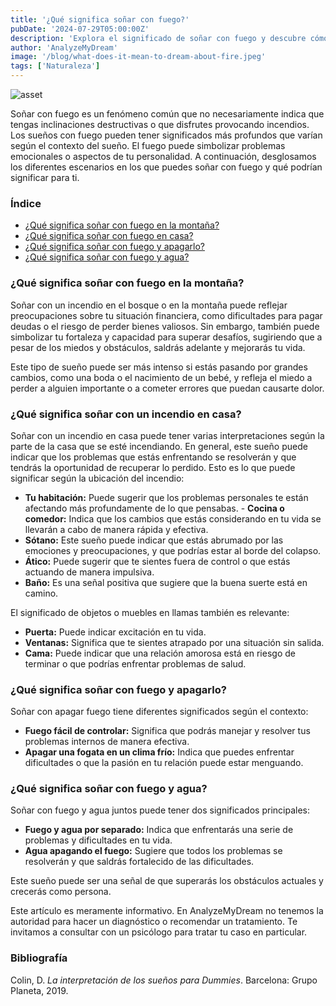 ```yaml
---
title: '¿Qué significa soñar con fuego?'
pubDate: '2024-07-29T05:00:00Z'
description: 'Explora el significado de soñar con fuego y descubre cómo diferentes escenarios pueden reflejar aspectos de tu vida y emociones.'
author: 'AnalyzeMyDream'
image: '/blog/what-does-it-mean-to-dream-about-fire.jpeg'
tags: ['Naturaleza']
---
```


![asset](/blog/what-does-it-mean-to-dream-about-fire.jpeg)

Soñar con fuego es un fenómeno común que no necesariamente indica que tengas inclinaciones destructivas o que disfrutes provocando incendios. Los sueños con fuego pueden tener significados más profundos que varían según el contexto del sueño. El fuego puede simbolizar problemas emocionales o aspectos de tu personalidad. A continuación, desglosamos los diferentes escenarios en los que puedes soñar con fuego y qué podrían significar para ti.

### Índice

- [¿Qué significa soñar con fuego en la montaña?](#que-significa-sonar-con-fuego-en-la-montana)
- [¿Qué significa soñar con fuego en casa?](#que-significa-sonar-con-fuego-en-casa)
- [¿Qué significa soñar con fuego y apagarlo?](#que-significa-sonar-con-fuego-y-apagarlo)
- [¿Qué significa soñar con fuego y agua?](#que-significa-sonar-con-fuego-y-agua)

### ¿Qué significa soñar con fuego en la montaña?

Soñar con un incendio en el bosque o en la montaña puede reflejar preocupaciones sobre tu situación financiera, como dificultades para pagar deudas o el riesgo de perder bienes valiosos. Sin embargo, también puede simbolizar tu fortaleza y capacidad para superar desafíos, sugiriendo que a pesar de los miedos y obstáculos, saldrás adelante y mejorarás tu vida.

Este tipo de sueño puede ser más intenso si estás pasando por grandes cambios, como una boda o el nacimiento de un bebé, y refleja el miedo a perder a alguien importante o a cometer errores que puedan causarte dolor.

### ¿Qué significa soñar con un incendio en casa?

Soñar con un incendio en casa puede tener varias interpretaciones según la parte de la casa que se esté incendiando. En general, este sueño puede indicar que los problemas que estás enfrentando se resolverán y que tendrás la oportunidad de recuperar lo perdido. Esto es lo que puede significar según la ubicación del incendio:

- **Tu habitación:** Puede sugerir que los problemas personales te están afectando más profundamente de lo que pensabas. - **Cocina o comedor:** Indica que los cambios que estás considerando en tu vida se llevarán a cabo de manera rápida y efectiva.
- **Sótano:** Este sueño puede indicar que estás abrumado por las emociones y preocupaciones, y que podrías estar al borde del colapso.
- **Ático:** Puede sugerir que te sientes fuera de control o que estás actuando de manera impulsiva.
- **Baño:** Es una señal positiva que sugiere que la buena suerte está en camino.

El significado de objetos o muebles en llamas también es relevante:

- **Puerta:** Puede indicar excitación en tu vida.
- **Ventanas:** Significa que te sientes atrapado por una situación sin salida.
- **Cama:** Puede indicar que una relación amorosa está en riesgo de terminar o que podrías enfrentar problemas de salud.

### ¿Qué significa soñar con fuego y apagarlo?

Soñar con apagar fuego tiene diferentes significados según el contexto:

- **Fuego fácil de controlar:** Significa que podrás manejar y resolver tus problemas internos de manera efectiva.
- **Apagar una fogata en un clima frío:** Indica que puedes enfrentar dificultades o que la pasión en tu relación puede estar menguando.

### ¿Qué significa soñar con fuego y agua?

Soñar con fuego y agua juntos puede tener dos significados principales:

- **Fuego y agua por separado:** Indica que enfrentarás una serie de problemas y dificultades en tu vida.
- **Agua apagando el fuego:** Sugiere que todos los problemas se resolverán y que saldrás fortalecido de las dificultades.

Este sueño puede ser una señal de que superarás los obstáculos actuales y crecerás como persona.

Este artículo es meramente informativo. En AnalyzeMyDream no tenemos la autoridad para hacer un diagnóstico o recomendar un tratamiento. Te invitamos a consultar con un psicólogo para tratar tu caso en particular.

### Bibliografía

Colin, D. *La interpretación de los sueños para Dummies*. Barcelona: Grupo Planeta, 2019.